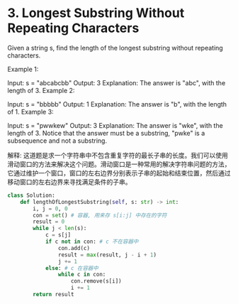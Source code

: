 # 3. Longest Substring Without Repeating Characters

Given a string s, find the length of the longest substring without repeating characters.

Example 1:

Input: s = "abcabcbb"
Output: 3
Explanation: The answer is "abc", with the length of 3.
Example 2:

Input: s = "bbbbb"
Output: 1
Explanation: The answer is "b", with the length of 1.
Example 3:

Input: s = "pwwkew"
Output: 3
Explanation: The answer is "wke", with the length of 3.
Notice that the answer must be a substring, "pwke" is a subsequence and not a substring.

解释: 这道题是求一个字符串中不包含重复字符的最长子串的长度。我们可以使用滑动窗口的方法来解决这个问题。滑动窗口是一种常用的解决字符串问题的方法，它通过维护一个窗口，窗口的左右边界分别表示子串的起始和结束位置，然后通过移动窗口的左右边界来寻找满足条件的子串。

```python
class Solution:
    def lengthOfLongestSubstring(self, s: str) -> int:
        i, j = 0, 0
        con = set() # 容器, 用来存 s[i:j] 中存在的字符
        result = 0
        while j < len(s):
            c = s[j]
            if c not in con: # c 不在容器中
                con.add(c)
                result = max(result, j - i + 1)
                j += 1
            else: # c 在容器中
                while c in con:
                    con.remove(s[i])
                    i += 1
        return result
```